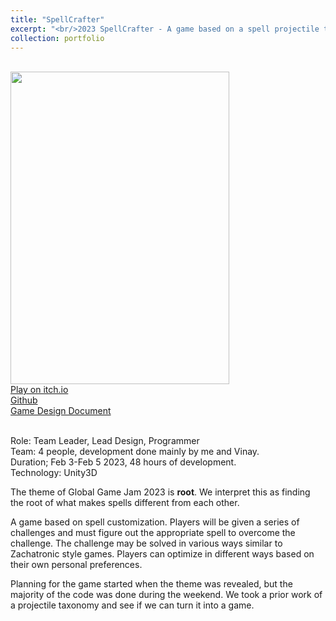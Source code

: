 ```yaml
---
title: "SpellCrafter"
excerpt: "<br/>2023 SpellCrafter - A game based on a spell projectile taxonomy for Global Game Jam 2023<br/><img src='../../images/portfolio/spellcrafter.png' width=\"500\">"
collection: portfolio
---
```


<br><img src='../../images/portfolio/spellcrafter.png' width="350" height="500">
<br>[Play on itch.io](https://vinaygupta23.itch.io/spell-crafter)
<br>[Github](https://github.com/powenyao/SpellCrafter)
<br>[Game Design Document](https://docs.google.com/document/d/1bpgvqLUAh2KFm38x1B09lKZv8ziRAPY3x0u9LvHuLNY/edit?usp=sharing)

<br>Role: Team Leader, Lead Design, Programmer
<br>Team: 4 people, development done mainly by me and Vinay.
<br>Duration; Feb 3-Feb 5 2023, 48 hours of development.
<br>Technology: Unity3D

The theme of Global Game Jam 2023 is **root**. We interpret this as finding the root of what makes spells different from each other.

A game based on spell customization. Players will be given a series of challenges and must figure out the appropriate spell to overcome the challenge. The challenge may be solved in various ways similar to Zachatronic style games. Players can optimize in different ways based on their own personal preferences.

Planning for the game started when the theme was revealed, but the majority of the code was done during the weekend. We took a prior work of a projectile taxonomy and see if we can turn it into a game.

